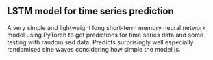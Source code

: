 ## LSTM model for time series prediction

A very simple and lightweight long short-term memory neural network model using PyTorch to get predictions for time series data and some testing with randomised data. Predicts surprisingly well especially randomised sine waves considering how simple the model is.

